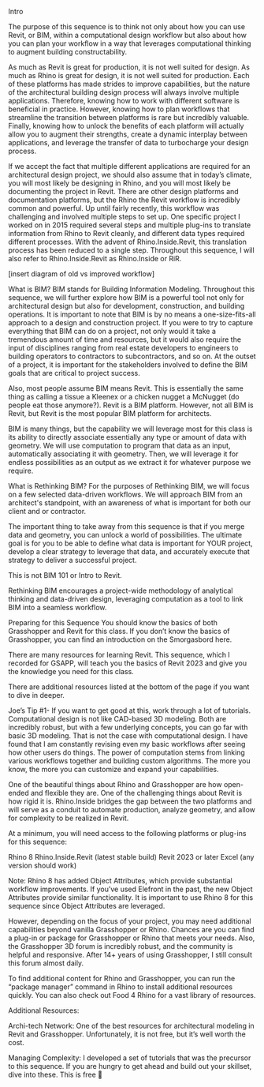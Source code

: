 Intro

The purpose of this sequence is to think not only about how you can use Revit, or BIM, within a computational design workflow but also about how you can plan your workflow in a way that leverages computational thinking to augment building constructability. 

As much as Revit is great for production, it is not well suited for design. As much as Rhino is great for design, it is not well suited for production. Each of these platforms has made strides to improve capabilities, but the nature of the architectural building design process will always involve multiple applications. Therefore, knowing how to work with different software is beneficial in practice. However, knowing how to plan workflows that streamline the transition between platforms is rare but incredibly valuable. Finally, knowing how to unlock the benefits of each platform will actually allow you to augment their strengths, create a dynamic interplay between applications, and leverage the transfer of data to turbocharge your design process.

If we accept the fact that multiple different applications are required for an architectural design project, we should also assume that in today’s climate, you will most likely be designing in Rhino, and you will most likely be documenting the project in Revit. There are other design platforms and documentation platforms, but the Rhino the Revit workflow is incredibly common and powerful. Up until fairly recently, this workflow was challenging and involved multiple steps to set up. One specific project I worked on in 2015 required several steps and multiple plug-ins to translate information from Rhino to Revit cleanly, and different data types required different processes. With the advent of Rhino.Inside.Revit, this translation process has been reduced to a single step. Throughout this sequence, I will also refer to Rhino.Inside.Revit as Rhino.Inside or RiR.

[insert diagram of old vs improved workflow]

What is BIM?
BIM stands for Building Information Modeling. Throughout this sequence, we will further explore how BIM is a powerful tool not only for architectural design but also for development, construction, and building operations. It is important to note that BIM is by no means a one-size-fits-all approach to a design and construction project. If you were to try to capture everything that BIM can do on a project, not only would it take a tremendous amount of time and resources, but it would also require the input of disciplines ranging from real estate developers to engineers to building operators to contractors to subcontractors, and so on. At the outset of a project, it is important for the stakeholders involved to define the BIM goals that are critical to project success.

Also, most people assume BIM means Revit. This is essentially the same thing as calling a tissue a Kleenex or a chicken nugget a McNugget (do people eat those anymore?). Revit is  a BIM platform. However, not all BIM is Revit, but Revit is the most popular BIM platform for architects. 

BIM is many things, but the capability we will leverage most for this class is its ability to directly associate essentially any type or amount of data with geometry. We will use computation to program that data as an input, automatically associating it with geometry. Then, we will leverage it for endless possibilities as an output as we extract it for whatever purpose we require.


What is Rethinking BIM?
For the purposes of Rethinking BIM, we will focus on a few selected data-driven workflows. We will approach BIM from an architect's standpoint, with an awareness of what is important for both our client and or contractor.

The important thing to take away from this sequence is that if you merge data and geometry, you can unlock a world of possibilities. The ultimate goal is for you to be able to define what data is important for YOUR project, develop a clear strategy to leverage that data, and accurately execute that strategy to deliver a successful project. 

This is not BIM 101 or Intro to Revit.

Rethinking BIM encourages a project-wide methodology of analytical thinking and data-driven design, leveraging computation as a tool to link BIM into a seamless workflow.

Preparing for this Sequence
You should know the basics of both Grasshopper and Revit for this class. If you don’t know the basics of Grasshopper, you can find an introduction on the Smorgasbord here.

There are many resources for learning Revit. This sequence, which I recorded for GSAPP, will teach you the basics of Revit 2023 and give you the knowledge you need for this class.

There are additional resources listed at the bottom of the page if you want to dive in deeper.

Joe’s Tip #1- If you want to get good at this, work through a lot of tutorials. Computational design is not like CAD-based 3D modeling. Both are incredibly robust, but with a few underlying concepts, you can go far with basic 3D modeling. That is not the case with computational design. I have found that I am constantly revising even my basic workflows after seeing how other users do things. The power of computation stems from linking various workflows together and building custom algorithms. The more you know, the more you can customize and expand your capabilities.


One of the beautiful things about Rhino and Grasshopper are how open-ended and flexible they are. One of the challenging things about Revit is how rigid it is. Rhino.Inside bridges the gap between the two platforms and will serve as a conduit to automate production, analyze geometry, and allow for complexity to be realized in Revit.

At a minimum, you will need access to the following platforms or plug-ins for this sequence:

Rhino 8
Rhino.Inside.Revit (latest stable build)
Revit 2023 or later
Excel (any version should work)

Note: Rhino 8 has added Object Attributes, which provide substantial workflow improvements. If you’ve used Elefront in the past, the new Object Attributes provide similar functionality. It is important to use Rhino 8 for this sequence since Object Attributes are leveraged. 

However, depending on the focus of your project, you may need additional capabilities beyond vanilla Grasshopper or Rhino. Chances are you can find a plug-in or package for Grasshopper or Rhino that meets your needs. Also, the Grasshopper 3D forum is incredibly robust, and the community is helpful and responsive. After 14+ years of using Grasshopper, I still consult this forum almost daily.  

To find additional content for Rhino and Grasshopper, you can run the “package manager” command in Rhino to install additional resources quickly. You can also check out Food 4 Rhino for a vast library of resources. 


Additional Resources:

Archi-tech Network: One of the best resources for architectural modeling in Revit and Grasshopper. Unfortunately, it is not free, but it’s well worth the cost. 

Managing Complexity: I developed a set of tutorials that was the precursor to this sequence. If you are hungry to get ahead and build out your skillset, dive into these. This is free 🙂

